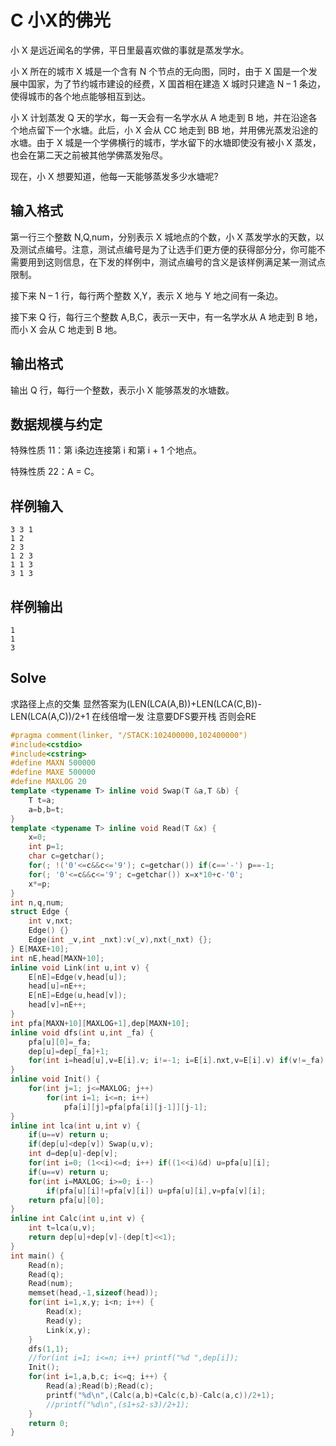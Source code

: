 # C 小X的佛光
小 X 是远近闻名的学佛，平日里最喜欢做的事就是蒸发学水。

小 X 所在的城市 X 城是一个含有 N 个节点的无向图，同时，由于 X 国是一个发展中国家，为了节约城市建设的经费，X 国首相在建造 X 城时只建造 N – 1 条边，使得城市的各个地点能够相互到达。

小 X 计划蒸发 Q 天的学水，每一天会有一名学水从 A 地走到 B 地，并在沿途各个地点留下一个水塘。此后，小 X 会从 CC 地走到 BB 地，并用佛光蒸发沿途的水塘。由于 X 城是一个学佛横行的城市，学水留下的水塘即使没有被小 X 蒸发，也会在第二天之前被其他学佛蒸发殆尽。

现在，小 X 想要知道，他每一天能够蒸发多少水塘呢?

## 输入格式

第一行三个整数 N,Q,num，分别表示 X 城地点的个数，小 X 蒸发学水的天数，以及测试点编号。注意，测试点编号是为了让选手们更方便的获得部分分，你可能不需要用到这则信息，在下发的样例中，测试点编号的含义是该样例满足某一测试点限制。

接下来 N – 1 行，每行两个整数 X,Y，表示 X 地与 Y 地之间有一条边。

接下来 Q 行，每行三个整数 A,B,C，表示一天中，有一名学水从 A 地走到 B 地，而小 X 会从 C 地走到 B 地。

## 输出格式

输出 Q 行，每行一个整数，表示小 X 能够蒸发的水塘数。

## 数据规模与约定

特殊性质 11：第 i条边连接第 i 和第 i + 1 个地点。

特殊性质 22：A = C。

## 样例输入
```
3 3 1
1 2
2 3
1 2 3
1 1 3
3 1 3
```
## 样例输出
```
1
1
3
```
## Solve
求路径上点的交集
显然答案为(LEN(LCA(A,B))+LEN(LCA(C,B))-LEN(LCA(A,C))/2+1
在线倍增一发
注意要DFS要开栈 否则会RE
```cpp
#pragma comment(linker, "/STACK:102400000,102400000")
#include<cstdio>
#include<cstring>
#define MAXN 500000
#define MAXE 500000
#define MAXLOG 20
template <typename T> inline void Swap(T &a,T &b) {
	T t=a;
	a=b,b=t;
}
template <typename T> inline void Read(T &x) {
	x=0;
	int p=1;
	char c=getchar();
	for(; !('0'<=c&&c<='9'); c=getchar()) if(c=='-') p==-1;
	for(; '0'<=c&&c<='9'; c=getchar()) x=x*10+c-'0';
	x*=p;
}
int n,q,num;
struct Edge {
	int v,nxt;
	Edge() {}
	Edge(int _v,int _nxt):v(_v),nxt(_nxt) {};
} E[MAXE+10];
int nE,head[MAXN+10];
inline void Link(int u,int v) {
	E[nE]=Edge(v,head[u]);
	head[u]=nE++;
	E[nE]=Edge(u,head[v]);
	head[v]=nE++;
}
int pfa[MAXN+10][MAXLOG+1],dep[MAXN+10];
inline void dfs(int u,int _fa) {
	pfa[u][0]=_fa;
	dep[u]=dep[_fa]+1;
	for(int i=head[u],v=E[i].v; i!=-1; i=E[i].nxt,v=E[i].v) if(v!=_fa) dfs(v,u);
}
inline void Init() {
	for(int j=1; j<=MAXLOG; j++)
		for(int i=1; i<=n; i++)
			pfa[i][j]=pfa[pfa[i][j-1]][j-1];
}
inline int lca(int u,int v) {
	if(u==v) return u;
	if(dep[u]<dep[v]) Swap(u,v);
	int d=dep[u]-dep[v];
	for(int i=0; (1<<i)<=d; i++) if((1<<i)&d) u=pfa[u][i];
	if(u==v) return u;
	for(int i=MAXLOG; i>=0; i--)
		if(pfa[u][i]!=pfa[v][i]) u=pfa[u][i],v=pfa[v][i];
	return pfa[u][0];
}
inline int Calc(int u,int v) {
	int t=lca(u,v);
	return dep[u]+dep[v]-(dep[t]<<1);
}
int main() {
	Read(n);
	Read(q);
	Read(num);
	memset(head,-1,sizeof(head));
	for(int i=1,x,y; i<n; i++) {
		Read(x);
		Read(y);
		Link(x,y);
	}
	dfs(1,1);
	//for(int i=1; i<=n; i++) printf("%d ",dep[i]);
	Init();
	for(int i=1,a,b,c; i<=q; i++) {
		Read(a);Read(b);Read(c);
        printf("%d\n",(Calc(a,b)+Calc(c,b)-Calc(a,c))/2+1);
		//printf("%d\n",(s1+s2-s3)/2+1);
	}
	return 0;
}
```